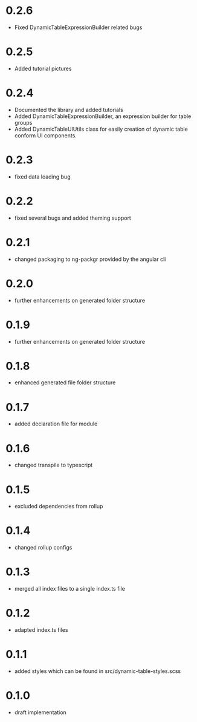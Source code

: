# 0.2.6
- Fixed DynamicTableExpressionBuilder related bugs

# 0.2.5
- Added tutorial pictures

# 0.2.4
- Documented the library and added tutorials
- Added DynamicTableExpressionBuilder, an expression builder for table groups
- Added DynamicTableUIUtils class for easily creation of dynamic table conform UI components.

# 0.2.3
- fixed data loading bug

# 0.2.2
- fixed several bugs and added theming support

# 0.2.1
- changed packaging to ng-packgr provided by the angular cli

# 0.2.0
- further enhancements on generated folder structure

# 0.1.9
- further enhancements on generated folder structure

# 0.1.8
- enhanced generated file folder structure

# 0.1.7
- added declaration file for module

# 0.1.6
- changed transpile to typescript

# 0.1.5
- excluded dependencies from rollup

# 0.1.4
- changed rollup configs

# 0.1.3
- merged all index files to a single index.ts file

# 0.1.2
- adapted index.ts files

# 0.1.1
- added styles which can be found in src/dynamic-table-styles.scss

# 0.1.0
- draft implementation